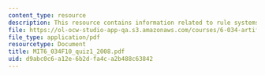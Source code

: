 ```yaml
---
content_type: resource
description: This resource contains information related to rule systems.
file: https://ol-ocw-studio-app-qa.s3.amazonaws.com/courses/6-034-artificial-intelligence-fall-2010/d9abc0c6a12e6b2dfa4ca2b488c63842_MIT6_034F10_quiz1_2008.pdf
file_type: application/pdf
resourcetype: Document
title: MIT6_034F10_quiz1_2008.pdf
uid: d9abc0c6-a12e-6b2d-fa4c-a2b488c63842
---
```

